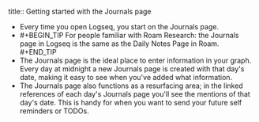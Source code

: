 title:: Getting started with the Journals page

- Every time you open Logseq, you start on the Journals page.
- #+BEGIN_TIP
  For people familiar with Roam Research: the Journals page in Logseq is the same as the Daily Notes Page in Roam.
  #+END_TIP
- The Journals page is the ideal place to enter information in your graph. Every day at midnight a new Journals page is created with that day's date, making it easy to see when you've added what information.
- The Journals page also functions as a resurfacing area; in the linked references of each day's Journals page you'll see the mentions of that day's date. This is handy for when you want to send your future self reminders or TODOs.
